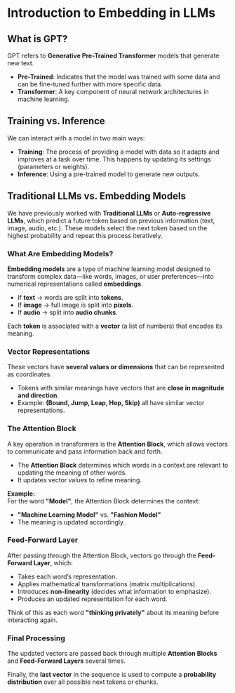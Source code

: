 # Introduction to Embedding in LLMs

## What is GPT?
GPT refers to **Generative Pre-Trained Transformer** models that generate new text.

- **Pre-Trained**: Indicates that the model was trained with some data and can be fine-tuned further with more specific data.
- **Transformer**: A key component of neural network architectures in machine learning.

## Training vs. Inference
We can interact with a model in two main ways:

- **Training**: The process of providing a model with data so it adapts and improves at a task over time. This happens by updating its settings (parameters or weights).
- **Inference**: Using a pre-trained model to generate new outputs.

## Traditional LLMs vs. Embedding Models
We have previously worked with **Traditional LLMs** or **Auto-regressive LLMs**, which predict a future token based on previous information (text, image, audio, etc.). These models select the next token based on the highest probability and repeat this process iteratively.

### What Are Embedding Models?
**Embedding models** are a type of machine learning model designed to transform complex data—like words, images, or user preferences—into numerical representations called **embeddings**.

- If **text** → words are split into **tokens**.
- If **image** → full image is split into **pixels**.
- If **audio** → split into **audio chunks**.

Each **token** is associated with a **vector** (a list of numbers) that encodes its meaning.

### Vector Representations
These vectors have **several values or dimensions** that can be represented as coordinates.

- Tokens with similar meanings have vectors that are **close in magnitude and direction**.
- Example: **(Bound, Jump, Leap, Hop, Skip)** all have similar vector representations.

### The Attention Block
A key operation in transformers is the **Attention Block**, which allows vectors to communicate and pass information back and forth.

- The **Attention Block** determines which words in a context are relevant to updating the meaning of other words.
- It updates vector values to refine meaning.

**Example:**  
For the word **"Model"**, the Attention Block determines the context:
- **"Machine Learning Model"** vs. **"Fashion Model"**  
- The meaning is updated accordingly.

### Feed-Forward Layer
After passing through the Attention Block, vectors go through the **Feed-Forward Layer**, which:

- Takes each word’s representation.
- Applies mathematical transformations (matrix multiplications).
- Introduces **non-linearity** (decides what information to emphasize).
- Produces an updated representation for each word.

Think of this as each word **"thinking privately"** about its meaning before interacting again.

### Final Processing
The updated vectors are passed back through multiple **Attention Blocks** and **Feed-Forward Layers** several times.

Finally, the **last vector** in the sequence is used to compute a **probability distribution** over all possible next tokens or chunks.

